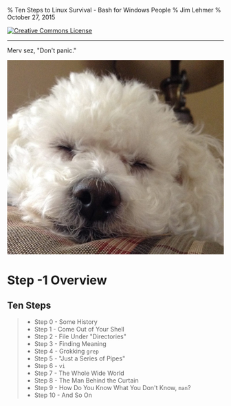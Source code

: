 % Ten Steps to Linux Survival - Bash for Windows People
% Jim Lehmer
% October 27, 2015

<a rel="license"
href="http://creativecommons.org/licenses/by-sa/4.0/"><img
alt="Creative Commons License" style="border-width:0"
src="https://i.creativecommons.org/l/by-sa/4.0/88x31.png"/></a>

----

Merv sez, "Don't panic."

![Merv sez, "Don't panic."](./images/Merv-slide.jpg "Merv sez, 'Don&apos;t panic.'")

# Step -1 Overview

## Ten Steps

> * Step 0 - Some History
> * Step 1 - Come Out of Your Shell
> * Step 2 - File Under "Directories"
> * Step 3 - Finding Meaning
> * Step 4 - Grokking `grep`
> * Step 5 - "Just a Series of Pipes"
> * Step 6 - `vi`
> * Step 7 - The Whole Wide World
> * Step 8 - The Man Behind the Curtain
> * Step 9 - How Do You Know What You Don't Know, `man`?
> * Step 10 - And So On